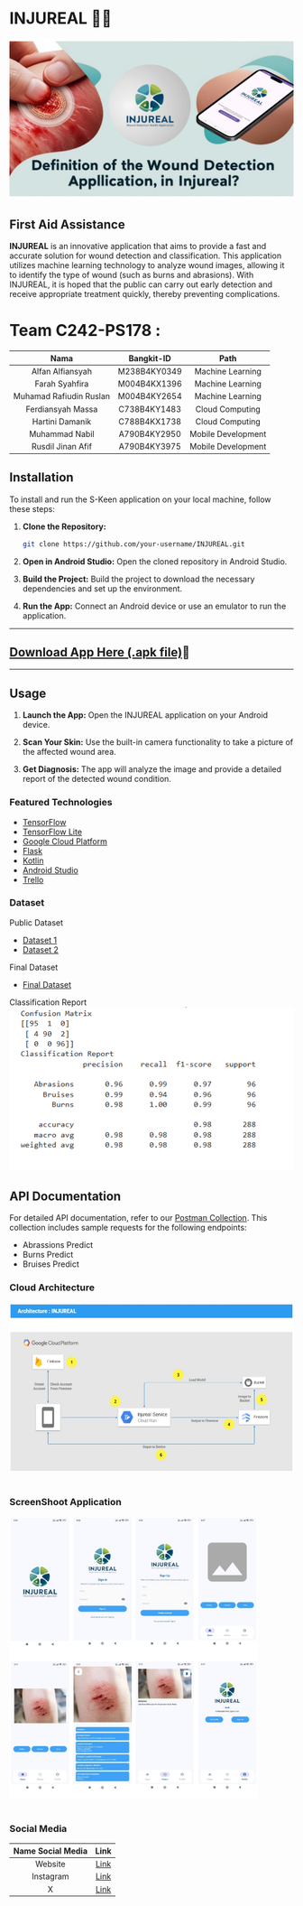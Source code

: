 # INJUREAL  💊📱
![INJUREAL Logo](https://github.com/alfan1405/INJUREAL/blob/7eeaeb1ae592bb5c23213e3377c4fada2d690094/Machine%20Learning/desain_utama.png)

## First Aid Assistance  
**INJUREAL** is an innovative application that aims to provide a fast and accurate solution for wound detection and classification. This application utilizes machine learning technology to analyze wound images, allowing it to identify the type of wound (such as burns and abrasions). With INJUREAL, it is hoped that the public can carry out early detection and receive appropriate treatment quickly, thereby preventing complications.

  # Team C242-PS178 :  
|          Nama          | Bangkit-ID |       Path       |  
|:----------------------:|:----------:|:----------------:|  
|  Alfan Alfiansyah        |  M238B4KY0349  | Machine Learning   |
|  Farah Syahfira          |  M004B4KX1396  | Machine Learning   |
|  Muhamad Rafiudin Ruslan |  M004B4KY2654  | Machine Learning   |
|  Ferdiansyah Massa       |  C738B4KY1483  | Cloud Computing    |
|  Hartini Damanik         |  C788B4KX1738  | Cloud Computing    |
|  Muhammad Nabil          |  A790B4KY2950  | Mobile Development |
|  Rusdil Jinan Afif       |  A790B4KY3975  | Mobile Development |

## Installation
To install and run the S-Keen application on your local machine, follow these steps:
1. **Clone the Repository:**
    ```bash
    git clone https://github.com/your-username/INJUREAL.git
    ```
    
2. **Open in Android Studio:**
    Open the cloned repository in Android Studio.
   
4. **Build the Project:**
    Build the project to download the necessary dependencies and set up the environment.
   
6. **Run the App:**
    Connect an Android device or use an emulator to run the application.
-----------------------------------------------------------------------------------------------------
## [Download App Here (.apk file)](https://drive.google.com/file/d/108-hHZ50EGybqaRXFmrRsrpJAkt54N3T/view?usp=sharing)📲
-----------------------------------------------------------------------------------------------------
## Usage
1. **Launch the App:**
   Open the INJUREAL application on your Android device.

2. **Scan Your Skin:**
   Use the built-in camera functionality to take a picture of the affected wound area.

3. **Get Diagnosis:**
   The app will analyze the image and provide a detailed report of the detected wound condition.

### Featured Technologies
* [TensorFlow](https://www.tensorflow.org/)
* [TensorFlow Lite](https://www.tensorflow.org/lite)
* [Google Cloud Platform](https://cloud.google.com/)
* [Flask](https://pypi.org/project/Flask/)
* [Kotlin](https://kotlinlang.org/)
* [Android Studio](https://developer.android.com/studio)
* [Trello](https://trello.com/invite/b/673a077e99a0853f39e0b728/ATTI4aceb5a9d9fc09cc056b62cbcde6efcd9AD2E25D/capstone-project)
  

### Dataset
Public Dataset
* [Dataset 1](https://www.kaggle.com/datasets/yasinpratomo/wound-dataset)
* [Dataset 2](https://www.kaggle.com/code/ibrahimfateen/wound-classification-notebook)

Final Dataset
* [Final Dataset](https://drive.google.com/drive/folders/1Ith4rJ0a-F1p5htkg_YYOSIog7LSpK6A?usp=sharing)


 Classification Report <br>
<img src="https://github.com/alfan1405/INJUREAL/blob/e6655d552c6f0730a8176ea50278eca9d7408e19/Machine%20Learning/ClassificationReport.png" alt="4" width="700" height="auto"><br>

## API Documentation
For detailed API documentation, refer to our [Postman Collection](https://documenter.getpostman.com/view/26669880/2sAYHwKQM3). This collection includes sample requests for the following endpoints:

- Abrassions Predict
- Burns Predict
- Bruises Predict

### Cloud Architecture
<img src="https://github.com/alfan1405/INJUREAL/blob/main/CloudComputing/backend-capstone/Architecture_Injureal.jpg" alt="4" width="auto" height="300"> <br><br>

### ScreenShoot Application
<img src="https://github.com/alfan1405/INJUREAL/blob/9747ad4008f9ff7250e9f47daacb13864725f4eb/Mobile%20Development/image/Tampilan.jpg" alt="1" width="auto" height="500"> <br><br>

### Social Media
|   Name Social Media   |                                Link                                |
| :----------------: | :----------------------------------------------------------------: |
| Website | [Link](https://injureal.my.id)       |
|  Instagram  |  [Link](https://www.instagram.com/injureal.id)       |
|   X  |   [Link](https://x.com/injureal)    |



